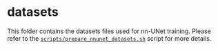 # datasets

This folder contains the datasets files used for nn-UNet training. Please refer to the [`scripts/prepare_nnunet_datasets.sh`](../../../../scripts/prepare_nnunet_datasets.sh) script for more details.
